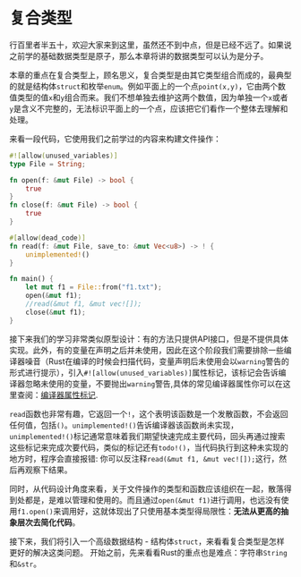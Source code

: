 # 复合类型

行百里者半五十，欢迎大家来到这里，虽然还不到中点，但是已经不远了。如果说之前学的基础数据类型是原子，那么本章将讲的数据类型可以认为是分子。

本章的重点在复合类型上，顾名思义，复合类型是由其它类型组合而成的，最典型的就是结构体`struct`和枚举`enum`。例如平面上的一个点`point(x,y)`，它由两个数值类型的值`x`和`y`组合而来。我们不想单独去维护这两个数值，因为单独一个`x`或者`y`是含义不完整的，无法标识平面上的一个点，应该把它们看作一个整体去理解和处理。

来看一段代码，它使用我们之前学过的内容来构建文件操作：
```rust
#![allow(unused_variables)]
type File = String;

fn open(f: &mut File) -> bool {
    true
}
fn close(f: &mut File) -> bool {
    true
}

#[allow(dead_code)]
fn read(f: &mut File, save_to: &mut Vec<u8>) -> ! {
    unimplemented!()
}

fn main() {
    let mut f1 = File::from("f1.txt");
    open(&mut f1);
    //read(&mut f1, &mut vec![]);
    close(&mut f1);
}
 ```

接下来我们的学习非常类似原型设计：有的方法只提供API接口，但是不提供具体实现。此外，有的变量在声明之后并未使用，因此在这个阶段我们需要排除一些编译器噪音（Rust在编译的时候会扫描代码，变量声明后未使用会以`warning`警告的形式进行提示），引入`#![allow(unused_variables)]`属性标记，该标记会告诉编译器忽略未使用的变量，不要抛出`warning`警告,具体的常见编译器属性你可以在这里查阅：[编译器属性标记](../../compiler/attributes.md).

 `read`函数也非常有趣，它返回一个`!`，这个表明该函数是一个发散函数，不会返回任何值，包括`()`。`unimplemented!()`告诉编译器该函数尚未实现，`unimplemented!()`标记通常意味着我们期望快速完成主要代码，回头再通过搜索这些标记来完成次要代码，类似的标记还有`todo!()`，当代码执行到这种未实现的地方时，程序会直接报错: 你可以反注释`read(&mut f1, &mut vec![]);`这行，然后再观察下结果。

 同时，从代码设计角度来看，关于文件操作的类型和函数应该组织在一起，散落得到处都是，是难以管理和使用的。而且通过`open(&mut f1)`进行调用，也远没有使用`f1.open()`来调用好，这就体现出了只使用基本类型得局限性：**无法从更高的抽象层次去简化代码**。


接下来，我们将引入一个高级数据结构 - 结构体`struct`，来看看复合类型是怎样更好的解决这类问题。 开始之前，先来看看Rust的重点也是难点：字符串`String`和`&str`。
